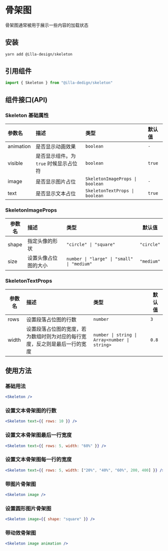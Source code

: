 # 骨架图

骨架图通常被用于展示一些内容的加载状态

## 安装

```bash
yarn add @illa-design/skeleton
```

## 引用组件

```jsx
import { Skeleton } from "@illa-dedign/skeleton"
```

## 组件接口(API)

### Skeleton 基础属性

| 参数名    | 描述                                   | 类型                            | 默认值 |
| :-------- | :------------------------------------- | :------------------------------ | :----- |
| animation | 是否显示动画效果                       | `boolean`                       | `-`    |
| visible   | 是否显示组件。为 `true` 时候显示占位符 | `boolean`                       | `true` |
| image     | 是否显示图片占位                       | `SkeletonImageProps \| boolean` | `-`    |
| text      | 是否显示文本占位                       | `SkeletonTextProps \| boolean`  | `true` |

### SkeletonImageProps 

| 参数名 | 描述                 | 类型                                       | 默认值     |
| ------ | :------------------- | :----------------------------------------- | ---------- |
| shape  | 指定头像的形状       | `"circle" \| "square"`                     | `"circle"` |
| size   | 设置头像占位图的大小 | `number \| "large" \| "small" \| "medium"` | `"medium"` |

### SkeletonTextProps

| 参数名 | 描述                                                         | 类型                                          | 默认值 |
| ------ | :----------------------------------------------------------- | :--------------------------------------------- | ------ |
| rows   | 设置段落占位图的行数                                         | `number`                                      | `3`    |
| width  | 设置段落占位图的宽度，若为数组时则为对应的每行宽度，反之则是最后一行的宽度 | `number \| string \| Array<number \| string>` | `0.8`  |

## 使用方法

### 基础用法

```jsx
<Skeleton />
```

### 设置文本骨架图的行数

```jsx
<Skeleton text={{ rows: 10 }} />
```

### 设置文本骨架图最后一行宽度

```jsx
<Skeleton text={{ rows: 5, width: "60%" }} />
```

### 设置文本骨架图每一行的宽度

```jsx
<Skeleton text={{ rows: 5, width: ["20%", "40%", "60%", 200, 400] }} />
```

### 带图片骨架图

```jsx
<Skeleton image />
```

### 设置圆形图片骨架图

```jsx
<Skeleton image={{ shape: "square" }} />
```

### 带动效骨架图

```jsx
<Skeleton image animation />
```

